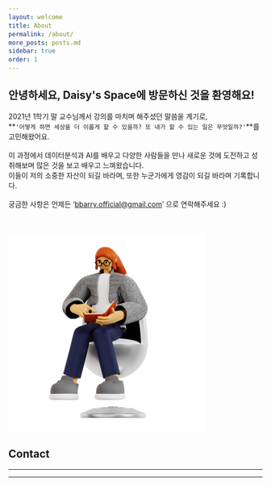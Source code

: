 ```yaml
---
layout: welcome
title: About
permalink: /about/
more_posts: posts.md
sidebar: true
order: 1
---
```



## 안녕하세요, Daisy's Space에 방문하신 것을 환영해요!

2021년 1학기 말 교수님께서 강의를 마치며 해주셨던 말씀을 계기로,<br>
**`'어떻게 하면 세상을 더 이롭게 할 수 있을까? 또 내가 할 수 있는 일은 무엇일까?'`**를 고민해왔어요.<br><br>
이 과정에서 데이터분석과 AI를 배우고 다양한 사람들을 만나 새로운 것에 도전하고 성취해보며 많은 것을 보고 배우고 느껴왔습니다.<br>
이들이 저의 소중한 자산이 되길 바라며, 또한 누군가에게 영감이 되길 바라며 기록합니다.<br>
<br>
궁금한 사항은 언제든 ‘bbarry.official@gmail.com’ 으로 연락해주세요 :)<br>
<!--Pleaseh check my [resume] if you wish to know more about me.-->
<br><br>
![](/assets/img/about.png)




## Contact


***

***

<!--author-->

<!-- Links -->
<!--[resume]: /resume/ -->
